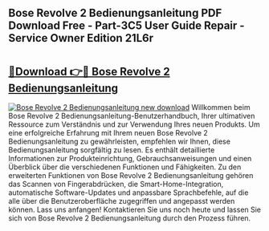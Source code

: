 ## Bose Revolve 2 Bedienungsanleitung PDF Download Free - Part-3C5 User Guide Repair - Service Owner Edition 21L6r

# <h2><a href="http://df19z8e.blite.top/?on=Bose+Revolve+2+Bedienungsanleitung">🔗Download 👉🔴 Bose Revolve 2 Bedienungsanleitung</a></h2>

[![Bose Revolve 2 Bedienungsanleitung new download](https://i.imgur.com/lujVjoI.png)](http://df19z8e.blite.top/?on=Bose+Revolve+2+Bedienungsanleitung)
Willkommen beim Bose Revolve 2 Bedienungsanleitung-Benutzerhandbuch, Ihrer ultimativen Ressource zum Verständnis und zur Verwendung Ihres neuen Produkts. Um eine erfolgreiche Erfahrung mit Ihrem neuen Bose Revolve 2 Bedienungsanleitung zu gewährleisten, empfehlen wir Ihnen, diese Bedienungsanleitung sorgfältig zu lesen. Es enthält detaillierte Informationen zur Produkteinrichtung, Gebrauchsanweisungen und einen Überblick über die verschiedenen Funktionen und Fähigkeiten. Zu den erweiterten Funktionen von Bose Revolve 2 Bedienungsanleitung gehören das Scannen von Fingerabdrücken, die Smart-Home-Integration, automatische Software-Updates und anpassbare Sprachbefehle, auf die alle über die Benutzeroberfläche zugegriffen und angepasst werden können. Lass uns anfangen! Kontaktieren Sie uns noch heute und lassen Sie sich von Bose Revolve 2 Bedienungsanleitung durch den Prozess führen.
